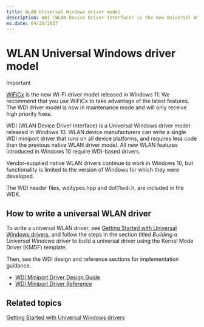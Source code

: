 ```yaml
---
title: WLAN Universal Windows driver model
description: WDI (WLAN Device Driver Interface) is the new Universal Windows driver model for Windows 10.
ms.date: 04/20/2017
---
```


# WLAN Universal Windows driver model

> [!IMPORTANT]
> [WiFiCx](../netcx/wifi-wdf-class-extension-wificx.md) is the new Wi-Fi driver model released in Windows 11. We recommend that you use WiFiCx to take advantage of the latest  features. The WDI driver model is now in maintenance mode and will only receive high priority fixes. 

WDI (WLAN Device Driver Interface) is a Universal Windows driver model released in Windows 10. WLAN device manufacturers can write a single WDI miniport driver that runs on all device platforms, and requires less code than the previous native WLAN driver model. All new WLAN features introduced in Windows 10 require WDI-based drivers.

Vendor-supplied native WLAN drivers continue to work in Windows 10, but functionality is limited to the version of Windows for which they were developed.

The WDI header files, wditypes.hpp and dot11wdi.h, are included in the WDK.

## How to write a universal WLAN driver


To write a universal WLAN driver, see [Getting Started with Universal Windows drivers](/windows-hardware/drivers), and follow the steps in the section titled *Building a Universal Windows driver* to build a universal driver using the Kernel Mode Driver (KMDF) template.

Then, see the WDI design and reference sections for implementation guidance.

-   [WDI Miniport Driver Design Guide](wdi-miniport-driver-design-guide.md)
-   [WDI Miniport Driver Reference](/windows-hardware/drivers/ddi/_netvista/#wireless-networking)

## Related topics


[Getting Started with Universal Windows drivers](/windows-hardware/drivers)

 

